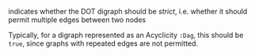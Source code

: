 indicates whether the DOT digraph should be _strict_, i.e. whether it should permit multiple edges between two
nodes

Typically, for a digraph represented as an Acyclicity `:Dag`, this should be `true`, since graphs with repeated
edges are not permitted.
